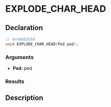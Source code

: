 # EXPLODE_CHAR_HEAD

## Declaration
```cpp
// 0x4A802E89
void EXPLODE_CHAR_HEAD(Ped ped);
```

### Arguments
- **Ped:** ped

### Results

## Description

